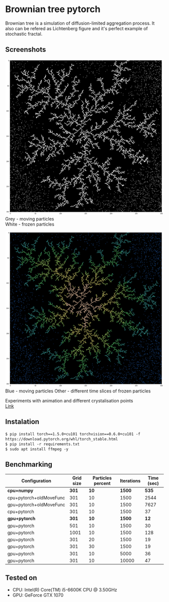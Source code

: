 # Brownian tree pytorch
Brownian tree is a simulation of diffusion-limited aggregation process. It also can be refered as Lichtenberg figure and it's perfect example of stochastic fractal.

## Screenshots

![](pics/pic1.png)
Grey - moving particles  
White - frozen particles

![](pics/pic2.png)
Blue - moving particles
Other - different time slices of frozen particles


Experiments with animation and different crystalisation points  
[Link](https://imgur.com/a/WBqmHz7)

## Instalation
```
$ pip install torch==1.5.0+cu101 torchvision==0.6.0+cu101 -f https://download.pytorch.org/whl/torch_stable.html
$ pip install -r requirements.txt
$ sudo apt install ffmpeg -y
```
## Benchmarking
|Configuration|Grid size|Particles percent|Iterations|Time (sec)|
|---|---|---|---|---|
**cpu+numpy**|**301**|**10**|**1500**|**535**
cpu+pytorch+oldMoveFunc|301|10|1500|2544
gpu+pytorch+oldMoveFunc|301|10|1500|7627
cpu+pytorch|301|10|1500|37
**gpu+pytorch**|**301**|**10**|**1500**|**12**
gpu+pytorch|501|10|1500|30
gpu+pytorch|1001|10|1500|128
gpu+pytorch|301|20|1500|19
gpu+pytorch|301|30|1500|19
gpu+pytorch|301|10|5000|36
gpu+pytorch|301|10|10000|47

## Tested on
* CPU: Intel(R) Core(TM) i5-6600K CPU @ 3.50GHz
* GPU: GeForce GTX 1070